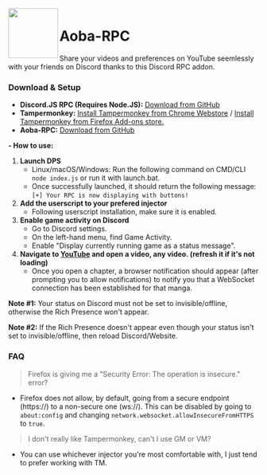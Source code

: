 <img align="left" width="100" height="100" src="https://raw.githubusercontent.com/Jinzulen/Aoba-RPC/master/ext/icons/youtube-128.png">

# Aoba-RPC

Share your videos and preferences on YouTube seemlessly with your friends on Discord thanks to this Discord RPC addon.

### Download & Setup
- **Discord.JS RPC (Requires Node.JS):** [Download from GitHub](https://github.com/Jinzulen/Mangadex-RPC/blob/master/ext/tools/DPS.jar)
- **Tampermonkey:** [Install Tampermonkey from Chrome Webstore](https://chrome.google.com/webstore/detail/tampermonkey/dhdgffkkebhmkfjojejmpbldmpobfkfo) / [Install Tampermonkey from Firefox Add-ons store.](https://addons.mozilla.org/en-US/firefox/addon/tampermonkey/)
- **Aoba-RPC:** [Download from GitHub](https://github.com/Jinzulen/Mangadex-RPC/blob/master/src/Aoba-RPC.js)

**- How to use:**
1. **Launch DPS**
    - Linux/macOS/Windows: Run the following command on CMD/CLI `node index.js` or run it with launch.bat.
    - Once successfully launched, it should return the following message: `[+] Your RPC is now displaying with buttons!`
2. **Add the userscript to your prefered injector**
    - Following userscript installation, make sure it is enabled.
3. **Enable game activity on Discord**
    - Go to Discord settings.
    - On the left-hand menu, find Game Activity.
    - Enable "Display currently running game as a status message".
4. **Navigate to [YouTube](https://youtube.com/) and open a video, any video. (refresh it if it's not loading)**
    - Once you open a chapter, a browser notification should appear (after prompting you to allow notifications) to notify you that a WebSocket connection has been established for that manga.

**Note #1:** Your status on Discord must not be set to invisible/offline, otherwise the Rich Presence won't appear.

**Note #2:** If the Rich Presence doesn't appear even though your status isn't set to invisible/offline, then reload Discord/Website.

### FAQ
> Firefox is giving me a "Security Error: The operation is insecure." error?
- Firefox does not allow, by default, going from a secure endpoint (https://) to a non-secure one (ws://). This can be disabled by going to `about:config` and changing `network.websocket.allowInsecureFromHTTPS` to `true`.

> I don't really like Tampermonkey, can't I use GM or VM?
- You can use whichever injector you're most comfortable with, I just tend to prefer working with TM.